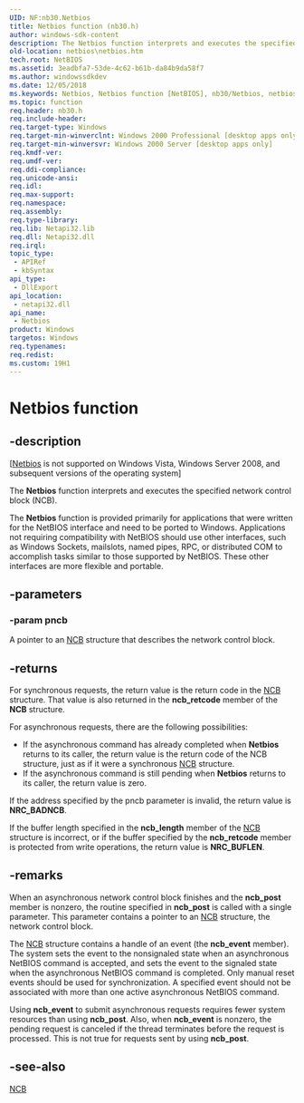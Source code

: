 ```yaml
---
UID: NF:nb30.Netbios
title: Netbios function (nb30.h)
author: windows-sdk-content
description: The Netbios function interprets and executes the specified network control block (NCB).
old-location: netbios\netbios.htm
tech.root: NetBIOS
ms.assetid: 3eadbfa7-53de-4c62-b61b-da84b9da58f7
ms.author: windowssdkdev
ms.date: 12/05/2018
ms.keywords: Netbios, Netbios function [NetBIOS], nb30/Netbios, netbios.netbios
ms.topic: function
req.header: nb30.h
req.include-header: 
req.target-type: Windows
req.target-min-winverclnt: Windows 2000 Professional [desktop apps only]
req.target-min-winversvr: Windows 2000 Server [desktop apps only]
req.kmdf-ver: 
req.umdf-ver: 
req.ddi-compliance: 
req.unicode-ansi: 
req.idl: 
req.max-support: 
req.namespace: 
req.assembly: 
req.type-library: 
req.lib: Netapi32.lib
req.dll: Netapi32.dll
req.irql: 
topic_type:
 - APIRef
 - kbSyntax
api_type:
 - DllExport
api_location:
 - netapi32.dll
api_name:
 - Netbios
product: Windows
targetos: Windows
req.typenames: 
req.redist: 
ms.custom: 19H1
---
```


# Netbios function


## -description


<p class="CCE_Message">[<a href="https://docs.microsoft.com/previous-versions/windows/desktop/netbios/portal">Netbios</a> is not supported on Windows Vista,  Windows Server 2008, and subsequent versions of the operating system]

The <b>Netbios</b> function interprets and executes the specified network control block (NCB).

The <b>Netbios</b> function is provided primarily for applications that were written for the NetBIOS interface and need to be ported to Windows. Applications not requiring compatibility with NetBIOS should use other interfaces, such as Windows Sockets, mailslots, named pipes, RPC, or distributed COM to accomplish tasks similar to those supported by NetBIOS. These other interfaces are more flexible and portable.


## -parameters




### -param pncb

A  pointer to an <a href="https://docs.microsoft.com/previous-versions/windows/desktop/api/nb30/ns-nb30-_ncb">NCB</a> structure that describes the network control block. 



## -returns



For synchronous requests, the return value is the return code in the <a href="https://docs.microsoft.com/previous-versions/windows/desktop/api/nb30/ns-nb30-_ncb">NCB</a> structure. That value is also returned in the <b>ncb_retcode</b> member of the <b>NCB</b> structure.

For asynchronous requests, there are the following possibilities:

<ul>
<li>If the asynchronous command has already completed when <b>Netbios</b> returns to its caller, the return value is the return code of the NCB structure, just as if it were a synchronous <a href="https://docs.microsoft.com/previous-versions/windows/desktop/api/nb30/ns-nb30-_ncb">NCB</a> structure.</li>
<li>If the asynchronous command is still pending when <b>Netbios</b> returns to its caller, the return value is zero.</li>
</ul>
If the address specified by the pncb parameter is invalid, the return value is <b>NRC_BADNCB</b>.

If the buffer length specified in the <b>ncb_length</b> member of the <a href="https://docs.microsoft.com/previous-versions/windows/desktop/api/nb30/ns-nb30-_ncb">NCB</a> structure is incorrect, or if the buffer specified by the <b>ncb_retcode</b> member is protected from write operations, the return value is <b>NRC_BUFLEN</b>.




## -remarks



When an asynchronous network control block finishes and the <b>ncb_post</b> member is nonzero, the routine specified in <b>ncb_post</b> is called with a single parameter. This parameter contains a pointer to an <a href="https://docs.microsoft.com/previous-versions/windows/desktop/api/nb30/ns-nb30-_ncb">NCB</a> structure, the network control block.

The <a href="https://docs.microsoft.com/previous-versions/windows/desktop/api/nb30/ns-nb30-_ncb">NCB</a> structure contains a handle of an event (the <b>ncb_event</b> member). The system sets the event to the nonsignaled state when an asynchronous NetBIOS command is accepted, and sets the event to the signaled state when the asynchronous NetBIOS command is completed. Only manual reset events should be used for synchronization. A specified event should not be associated with more than one active asynchronous NetBIOS command.

Using <b>ncb_event</b> to submit asynchronous requests requires fewer system resources than using <b>ncb_post</b>. Also, when <b>ncb_event</b> is nonzero, the pending request is canceled if the thread terminates before the request is processed. This is not true for requests sent by using <b>ncb_post</b>.




## -see-also




<a href="https://docs.microsoft.com/previous-versions/windows/desktop/api/nb30/ns-nb30-_ncb">NCB</a>
 

 

